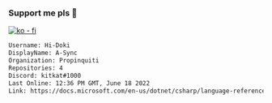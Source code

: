 ### Support me pls 🙏

[![ko - fi](https://ko-fi.com/img/githubbutton_sm.svg)](https://ko-fi.com/O5O4D6DP7)

  ```txt
  Username: Hi-Doki
  DisplayName: A-Sync
  Organization: Propinquiti
  Repositories: 4
  Discord: kitkat#1000
  Last Online: 12:36 PM GMT, June 18 2022
  Link: https://docs.microsoft.com/en-us/dotnet/csharp/language-reference/keywords/async
  ```       